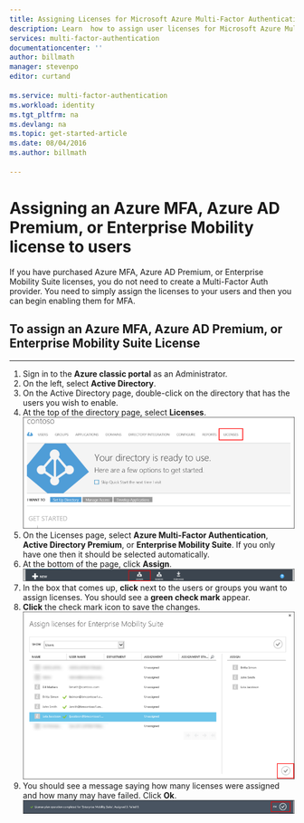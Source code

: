 ```yaml
---
title: Assigning Licenses for Microsoft Azure Multi-Factor Authentication
description: Learn  how to assign user licenses for Microsoft Azure Multi-Factor Authentication.
services: multi-factor-authentication
documentationcenter: ''
author: billmath
manager: stevenpo
editor: curtand

ms.service: multi-factor-authentication
ms.workload: identity
ms.tgt_pltfrm: na
ms.devlang: na
ms.topic: get-started-article
ms.date: 08/04/2016
ms.author: billmath

---
```

# Assigning an Azure MFA, Azure AD Premium, or Enterprise Mobility license to users
If you have purchased Azure MFA, Azure AD Premium, or Enterprise Mobility Suite licenses, you do not need to create a Multi-Factor Auth provider. You need to simply assign the licenses to your users and then you can begin enabling them for MFA.

## To assign an Azure MFA, Azure AD Premium, or Enterprise Mobility Suite License
- - -
1. Sign in to the **Azure classic portal** as an Administrator.
2. On the left, select **Active Directory**.
3. On the Active Directory page, double-click on the directory that has the users you wish to enable.
4. At the top of the directory page, select **Licenses**.
   ![Assign Licenses](./media/multi-factor-authentication-get-started-assign-licenses/assign1.png)
5. On the Licenses page, select **Azure Multi-Factor Authentication**, **Active Directory Premium**, or **Enterprise Mobility Suite**.  If you only have one then it should be selected automatically. 
6. At the bottom of the page, click **Assign**.
   ![Assign Licenses](./media/multi-factor-authentication-get-started-assign-licenses/assign3.png)
7. In the box that comes up, **click** next to the users or groups you want to assign licenses.  You should see a **green check mark** appear.
8. **Click** the check mark icon to save the changes.
   ![Assign Licenses](./media/multi-factor-authentication-get-started-assign-licenses/assign4.png)
9. You should see a message saying how many licenses were assigned and how many may have failed.  Click **Ok**.
   ![Assign Licenses](./media/multi-factor-authentication-get-started-assign-licenses/assign5.png)

